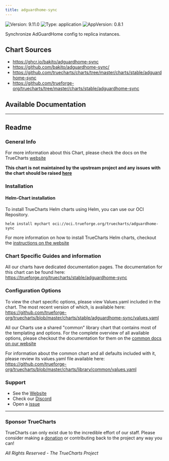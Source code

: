 ```yaml
---
title: adguardhome-sync
---
```


![Version: 9.11.0](https://img.shields.io/badge/Version-9.11.0-informational?style=flat-square) ![Type: application](https://img.shields.io/badge/Type-application-informational?style=flat-square) ![AppVersion: 0.8.1](https://img.shields.io/badge/AppVersion-0.8.1-informational?style=flat-square)

Synchronize AdGuardHome config to replica instances.

## Chart Sources

- https://ghcr.io/bakito/adguardhome-sync
- https://github.com/bakito/adguardhome-sync/
- https://github.com/truecharts/charts/tree/master/charts/stable/adguardhome-sync
- https://github.com/trueforge-org/truecharts/tree/master/charts/stable/adguardhome-sync

## Available Documentation



---

## Readme


### General Info

For more information about this Chart, please check the docs on the TrueCharts [website](https://trueforge.org/truecharts/stable/adguardhome-sync)

**This chart is not maintained by the upstream project and any issues with the chart should be raised [here](https://github.com/trueforge-org/truecharts/issues/new/choose)**

### Installation

#### Helm-Chart installation

To install TrueCharts Helm charts using Helm, you can use our OCI Repository.

`helm install mychart oci://oci.trueforge.org/truecharts/adguardhome-sync`

For more information on how to install TrueCharts Helm charts, checkout the [instructions on the website](https://trueforge.org/truecharts/guides/)

### Chart Specific Guides and information

All our charts have dedicated documentation pages.
The documentation for this chart can be found here:
https://trueforge.org/truecharts/stable/adguardhome-sync

### Configuration Options

To view the chart specific options, please view Values.yaml included in the chart.
The most recent version of which, is available here: https://github.com/trueforge-org/truecharts/blob/master/charts/stable/adguardhome-sync/values.yaml

All our Charts use a shared "common" library chart that contains most of the templating and options.
For the complete overview of all available options, please checkout the documentation for them on the [common docs on our website](https://trueforge.org/truecharts-common/)

For information about the common chart and all defaults included with it, please review its values.yaml file available here: https://github.com/trueforge-org/truecharts/blob/master/charts/library/common/values.yaml

### Support

- See the [Website](https://truecharts.org)
- Check our [Discord](https://discord.gg/tVsPTHWTtr)
- Open a [issue](https://github.com/trueforge-org/truecharts/issues/new/choose)

---

### Sponsor TrueCharts

TrueCharts can only exist due to the incredible effort of our staff.
Please consider making a [donation](https://trueforge.org/general/sponsor/) or contributing back to the project any way you can!

_All Rights Reserved - The TrueCharts Project_
